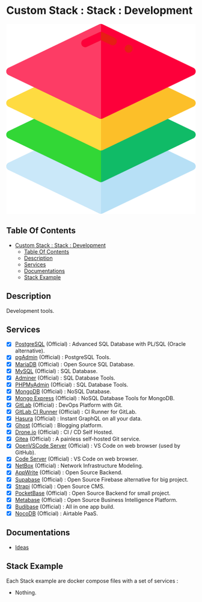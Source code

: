 # Custom Stack : Stack : Development

![Icon](../../icon.png)

## Table Of Contents

- [Custom Stack : Stack : Development](#custom-stack--stack--development)
  - [Table Of Contents](#table-of-contents)
  - [Description](#description)
  - [Services](#services)
  - [Documentations](#documentations)
  - [Stack Example](#stack-example)

## Description

Development tools.

## Services

- [X] [PostgreSQL](https://www.postgresql.org/) (Official) : Advanced SQL Database with PL/SQL (Oracle alternative).
- [X] [pgAdmin](https://www.pgadmin.org/) (Official) : PostgreSQL Tools.
- [X] [MariaDB](https://mariadb.org/) (Official) : Open Source SQL Database.
- [X] [MySQL](https://www.mysql.com/) (Official) : SQL Database.
- [X] [Adminer](https://www.adminer.org/) (Official) : SQL Database Tools.
- [X] [PHPMyAdmin](https://www.phpmyadmin.net/) (Official) : SQL Database Tools.
- [X] [MongoDB](https://www.mongodb.com/) (Official) : NoSQL Database.
- [X] [Mongo Express](https://github.com/mongo-express/mongo-express) (Official) : NoSQL Database Tools for MongoDB.
- [X] [GitLab](https://about.gitlab.com/) (Official) : DevOps Platform with Git.
- [X] [GitLab CI Runner](https://docs.gitlab.com/runner/) (Official) : CI Runner for GitLab.
- [X] [Hasura](https://hasura.io/) (Official) : Instant GraphQL on all your data.
- [X] [Ghost](https://ghost.org/) (Official) : Blogging platform.
- [X] [Drone.io](https://www.drone.io/) (Official) : CI / CD Self Hosted.
- [X] [Gitea](https://gitea.io/en-us/) (Official) : A painless self-hosted Git service.
- [X] [OpenVSCode Server](https://github.com/gitpod-io/openvscode-server) (Official) : VS Code on web browser (used by GitHub).
- [X] [Code Server](https://github.com/coder/code-server) (Official) : VS Code on web browser.
- [X] [NetBox](https://github.com/netbox-community/netbox) (Official) : Network Infrastructure Modeling.
- [X] [AppWrite](https://appwrite.io/) (Official) : Open Source Backend.
- [X] [Supabase](https://supabase.com/) (Official) : Open Source Firebase alternative for big project.
- [X] [Strapi](https://strapi.io/) (Official) : Open Source CMS.
- [X] [PocketBase](https://pocketbase.io/) (Official) : Open Source Backend for small project.
- [X] [Metabase](https://www.metabase.com/) (Official) : Open Source Business Intelligence Platform.
- [X] [Budibase](https://budibase.com/) (Official) : All in one app build.
- [X] [NocoDB](https://docs.nocodb.com/getting-started/installation/) (Official) : Airtable PaaS.

## Documentations

- [Ideas](./docs/ideas.md)

## Stack Example

Each Stack example are docker compose files with a set of services :

- Nothing.
